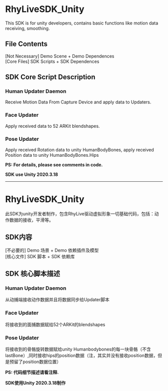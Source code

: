 # RhyLiveSDK_Unity
This SDK is for unity developers, contains basic functions like motion data receiving, smoothing.
## File Contents
[Not Necessary] Demo Scene + Demo Dependences  
[Core Files] SDK Scripts + SDK Dependences
## SDK Core Script Description
### Human Updater Daemon
Receive Motion Data From Capture Device and apply data to Updaters.
### Face Updater
Apply received data to 52 ARKit blendshapes.
### Pose Updater
Apply received Rotation data to unity HumanBodyBones, apply received Position data to unity HumanBodyBones.Hips 


**PS: For details, please see comments in code.**

**SDK use Unity 2020.3.18**

***
# RhyLiveSDK_Unity
此SDK为unity开发者制作，包含RhyLive驱动虚拟形象一切基础代码，包括：动作数据的接收，平滑等。
## SDK内容
[不必要的] Demo 场景 + Demo 依赖插件及模型  
[核心文件] SDK 脚本 + SDK 依赖库
## SDK 核心脚本描述
### Human Updater Daemon
从动捕端接收动作数据并且将数据同步给Updater脚本
### Face Updater
将接收到的面捕数据赋给52个ARKit的blendshapes
### Pose Updater
将接收到的骨骼旋转数据赋给unity Humanbodybones的每一块骨骼（不含lastBone）,同时接收hips的position数据（注，其实并没有接收position数据，但是预留了position数据位置）


**PS: 代码细节描述请看注释.**

**SDK使用Unity 2020.3.18制作**
